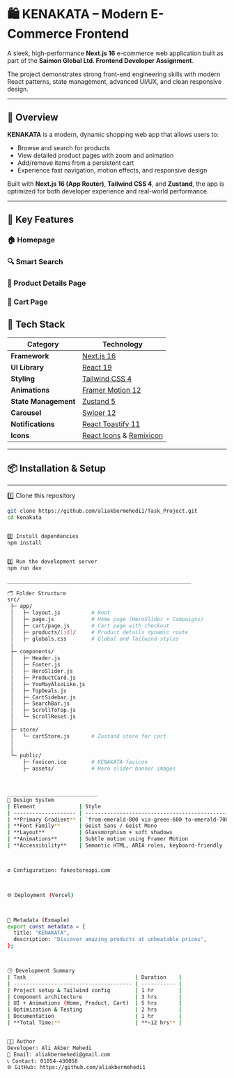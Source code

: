 # 🛍️ KENAKATA – Modern E-Commerce Frontend

A sleek, high-performance **Next.js 16** e-commerce web application built as part of the **Saimon Global Ltd. Frontend Developer Assignment**.

The project demonstrates strong front-end engineering skills with modern React patterns, state management, advanced UI/UX, and clean responsive design.

---

## 🚀 Overview

**KENAKATA** is a modern, dynamic shopping web app that allows users to:

- Browse and search for products  
- View detailed product pages with zoom and animation  
- Add/remove items from a persistent cart  
- Experience fast navigation, motion effects, and responsive design  

Built with **Next.js 16 (App Router)**, **Tailwind CSS 4**, and **Zustand**, the app is optimized for both developer experience and real-world performance.

---

## 🧠 Key Features

### 🏠 Homepage
### 🔍 Smart Search
### 📄 Product Details Page
### 🛒 Cart Page


## 🧰 Tech Stack
| Category | Technology |
|-----------|-------------|
| **Framework** | [Next.js 16](https://nextjs.org/) |
| **UI Library** | [React 19](https://react.dev/) |
| **Styling** | [Tailwind CSS 4](https://tailwindcss.com/) |
| **Animations** | [Framer Motion 12](https://www.framer.com/motion/) |
| **State Management** | [Zustand 5](https://docs.pmnd.rs/zustand) |
| **Carousel** | [Swiper 12](https://swiperjs.com/react) |
| **Notifications** | [React Toastify 11](https://fkhadra.github.io/react-toastify/) |
| **Icons** | [React Icons](https://react-icons.github.io/react-icons/) & [Remixicon](https://remixicon.com/) |

---



## 📦 Installation & Setup
__________________________________________

1️⃣ Clone this repository
```bash
git clone https://github.com/aliakbermehedi1/Task_Project.git
cd kenakata


2️⃣ Install dependencies
npm install


3️⃣ Run the development server
npm run dev

___________________________________________________________

🗂️ Folder Structure
src/
 ├─ app/
 │   ├─ layout.js          # Root
 │   ├─ page.js            # Home page (HeroSlider + Campaigns)
 │   ├─ cart/page.js       # Cart page with checkout
 │   ├─ products/[id]/     # Product details dynamic route
 │   ├─ globals.css        # Global and Tailwind styles
 │
 ├─ components/
 │   ├─ Header.js
 │   ├─ Footer.js
 │   ├─ HeroSlider.js
 │   ├─ ProductCard.js
 │   ├─ YouMayAlsoLike.js
 │   ├─ TopDeals.js
 │   ├─ CartSidebar.js
 │   ├─ SearchBar.js
 │   ├─ ScrollToTop.js
 │   └─ ScrollReset.js
 │
 ├─ store/
 │   └─ cartStore.js       # Zustand store for cart
 │
 │
 └─ public/
     ├─ favicon.ico        # KENAKATA favicon
     ├─ assets/            # Hero slider banner images



_____________________________
🎨 Design System
| Element              | Style                                           |
| -------------------- | ----------------------------------------------- |
| **Primary Gradient** | `from-emerald-800 via-green-600 to-emerald-700` |
| **Font Family**      | Geist Sans / Geist Mono                         |
| **Layout**           | Glassmorphism + soft shadows                    |
| **Animations**       | Subtle motion using Framer Motion               |
| **Accessibility**    | Semantic HTML, ARIA roles, keyboard-friendly    |



⚙️ Configuration: fakestoreapi.com



🌐 Deployment (Vercel)



🧾 Metadata (Exmaple)
export const metadata = {
  title: "KENAKATA",
  description: "Discover amazing products at unbeatable prices",
};



🕒 Development Summary
| Task                                   | Duration    |
| -------------------------------------- | ----------- |
| Project setup & Tailwind config        | 1 hr        |
| Component architecture                 | 3 hrs       |
| UI + Animations (Home, Product, Cart)  | 5 hrs       |
| Optimization & Testing                 | 2 hrs       |
| Documentation                          | 1 hr        |
| **Total Time:**                        | **~12 hrs** |


👨‍💻 Author
Developer: Ali Akber Mehedi
📧 Email: aliakbermehedi@gmail.com
📞 Contact: 01854-430058
🌐 GitHub: https://github.com/aliakbermehedi1